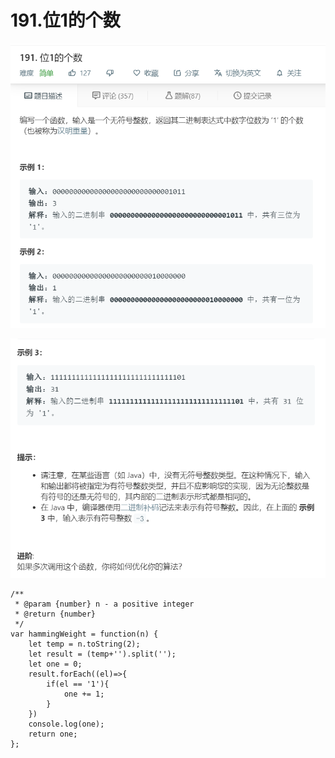 # 191.位1的个数
![](img/191.位1的个数.png)  

![](img/191.位1的个数1.png)  

```
/**
 * @param {number} n - a positive integer
 * @return {number}
 */
var hammingWeight = function(n) {
    let temp = n.toString(2);
    let result = (temp+'').split('');
    let one = 0;
    result.forEach((el)=>{
        if(el == '1'){
            one += 1;
        }
    })
    console.log(one);
    return one;
};
```